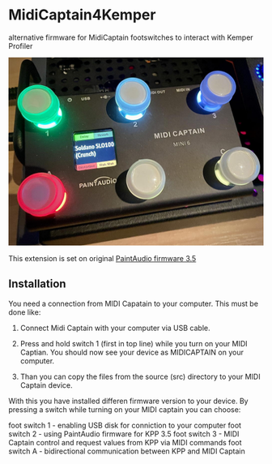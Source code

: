# MidiCaptain4Kemper
alternative firmware for MidiCaptain footswitches to interact with Kemper Profiler

![MIDI Captain with custom firmware](./doc/images/midicaptain_with_custom_firmware.jpg)

This extension is set on original [PaintAudio firmware 3.5](https://cdn.shopify.com/s/files/1/0656/8312/8548/files/FW_MINI6_KPP_V3.51.zip?v=1711205983)

<h2>Installation</h2>
You need a connection from MIDI Capatain to your computer. This must be done like:

1. Connect Midi Captain with your computer via USB cable.
2. Press and hold switch 1 (first in top line) while you turn on your MIDI Captian.
You should now see your device as MIDICAPTAIN on your computer.

3. Than you can copy the files from the source (src) directory to your MIDI Captain device.

With this you have installed differen firmware version to your device. By pressing a switch while turning on your MIDI captain you can choose:

foot switch 1 - enabling USB disk for conniction to your computer
foot switch 2 - using PaintAudio firmware for KPP 3.5
foot switch 3 - MIDI Captain control and request values from KPP via MIDI commands
foot switch A - bidirectional communication between KPP and MIDI Captain


